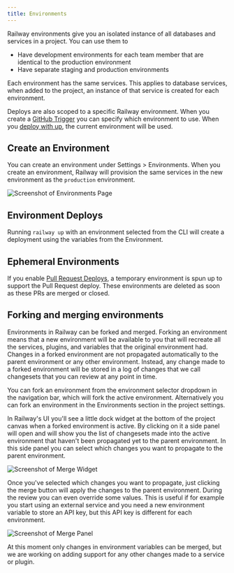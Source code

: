 ```yaml
---
title: Environments
---
```


Railway environments give you an isolated instance of all databases and services in a project.
You can use them to

- Have development environments for each team member that are identical to the
  production environment
- Have separate staging and production environments

Each environment has the same services. This applies to database services, when added to the
project, an instance of that service is created for each environment.

Deploys are also scoped to a specific Railway environment. When you create a [GitHub Trigger](/deploy/deployments#deploy-triggers) you can specify which environment to use. When you [deploy with up](/deploy/railway-up), the current environment will be used.

## Create an Environment

You can create an environment under Settings > Environments. When you create an environment, Railway will provision the same services in the new environment as the `production` environment.

<Image src="https://res.cloudinary.com/railway/image/upload/v1644621886/docs/Environments.gif"
            alt="Screenshot of Environments Page"
            layout="responsive"
            width={800} height={434} quality={100} />

## Environment Deploys

Running `railway up` with an environment selected from the CLI will create a deployment using the variables from the Environment.

## Ephemeral Environments

If you enable [Pull Request Deploys](/deploy/deployments), a temporary environment is spun up to support the Pull Request deploy. These environments are deleted as soon as these PRs are merged or closed.

## Forking and merging environments

Environments in Railway can be forked and merged. Forking an environment means that a new environment will be available to you that will recreate all the services, plugins, and variables that the original environment had. Changes in a forked environment are not propagated automatically to the parent environment or any other environment. Instead, any change made to a forked environment will be stored in a log of changes that we call changesets that you can review at any point in time.

You can fork an environment from the environment selector dropdown in the navigation bar, which will fork the active environment. Alternatively you can fork an environment in the Environments section in the project settings.

In Railway's UI you'll see a little dock widget at the bottom of the project canvas when a forked environment is active. By clicking on it a side panel will open and will show you the list of changesets made into the active environment that haven't been propagated yet to the parent environment. In this side panel you can select which changes you want to propagate to the parent environment.

<Image src="https://res.cloudinary.com/railway/image/upload/v1690454775/environment-dock_niocez.png"
            alt="Screenshot of Merge Widget"
            layout="intrinsic"
            width={210 } height={45} quality={100} />

Once you've selected which changes you want to propagate, just clicking the merge button will apply the changes to the parent environment. During the review you can even override some values. This is useful if for example you start using an external service and you need a new environment variable to store an API key, but this API key is different for each environment.

<Image src="https://res.cloudinary.com/railway/image/upload/v1690455300/environment-merge_ktyx7a.png"
            alt="Screenshot of Merge Panel"
            layout="responsive"
            width={429} height={439} quality={100} />

At this moment only changes in environment variables can be merged, but we are working on adding support for any other changes made to a service or plugin.
